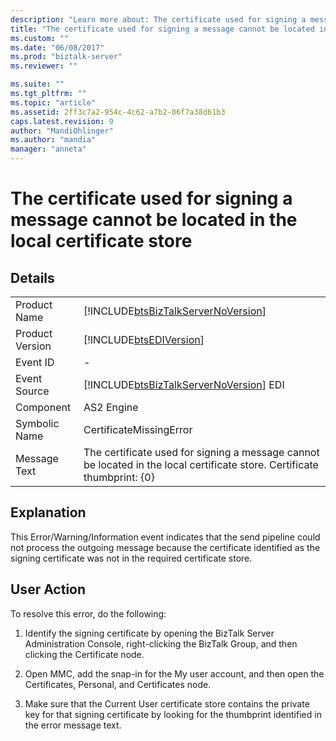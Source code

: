 ```yaml
---
description: "Learn more about: The certificate used for signing a message cannot be located in the local certificate store"
title: "The certificate used for signing a message cannot be located in the local certificate store | Microsoft Docs"
ms.custom: ""
ms.date: "06/08/2017"
ms.prod: "biztalk-server"
ms.reviewer: ""

ms.suite: ""
ms.tgt_pltfrm: ""
ms.topic: "article"
ms.assetid: 2ff3c7a2-954c-4c62-a7b2-06f7a38d61b3
caps.latest.revision: 9
author: "MandiOhlinger"
ms.author: "mandia"
manager: "anneta"
---
```

# The certificate used for signing a message cannot be located in the local certificate store
## Details  
  
|                 |                                                                                                                          |
|-----------------|--------------------------------------------------------------------------------------------------------------------------|
|  Product Name   |                    [!INCLUDE[btsBizTalkServerNoVersion](../includes/btsbiztalkservernoversion-md.md)]                    |
| Product Version |                                [!INCLUDE[btsEDIVersion](../includes/btsediversion-md.md)]                                |
|    Event ID     |                                                            -                                                             |
|  Event Source   |                  [!INCLUDE[btsBizTalkServerNoVersion](../includes/btsbiztalkservernoversion-md.md)] EDI                  |
|    Component    |                                                        AS2 Engine                                                        |
|  Symbolic Name  |                                                 CertificateMissingError                                                  |
|  Message Text   | The certificate used for signing a message cannot be located in the local certificate store. Certificate thumbprint: {0} |
  
## Explanation  
 This Error/Warning/Information event indicates that the send pipeline could not process the outgoing message because the certificate identified as the signing certificate was not in the required certificate store.  
  
## User Action  
 To resolve this error, do the following:  
  
1.  Identify the signing certificate by opening the BizTalk Server Administration Console, right-clicking the BizTalk Group, and then clicking the Certificate node.  
  
2.  Open MMC, add the snap-in for the My user account, and then open the Certificates, Personal, and Certificates node.  
  
3.  Make sure that the Current User certificate store contains the private key for that signing certificate by looking for the thumbprint identified in the error message text.
